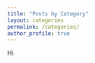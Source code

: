 ```yaml
---
title: "Posts by Category"
layout: categories
permalink: /categories/
author_profile: true
---
```


Hi
